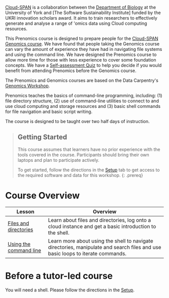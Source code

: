 ---
---

[Cloud-SPAN](https://cloud-span.york.ac.uk) is a collaboration between the [Department of Biology](https://www.york.ac.uk/biology/) at the University of York and [The Software Sustainability Institute] funded by the UKRI innovation scholars award. It aims to train researchers to effectively generate and analyse a range of 'omics data using Cloud computing resources.

This Prenomics course is designed to prepare people for the [Cloud-SPAN Genomics course](https://cloud-span.york.ac.uk/train-with-us#genomicscourse). We have found that people taking the Genomics course can vary the amount of experience they have had in navigating file systems and using the command line. We have designed the Prenomics course to allow more time for those with less experience to cover some foundation concepts. We have a [Self-assessment Quiz](https://shiny.york.ac.uk/er13/prenomics-quiz/#section-why) to help you decide if you would benefit from attending Prenomics before the Genomics course.

The Prenomics and Genomics courses are based on the Data Carpentry's [Genomics Workshop](https://datacarpentry.org/genomics-workshop/).

Prenomics teaches the basics of command-line programming, including: (1) file directory structure, (2) use of command-line utilities to connect to and use cloud computing and storage resources and (3) basic shell commands for file navigation and basic script writing.

The course is designed to be taught over two half days of instruction.

> ## Getting Started
>
> This course assumes that learners have no prior experience with the tools covered in the course.
> Participants should bring their own laptops and plan to participate actively.
>
> To get started, follow the directions in the [Setup](setup) tab to get access to the required
> software and data for this workshop.
{: .prereq}

# Course Overview

| Lesson                     | Overview |
| -------------------------- | ---------|
| [Files and directories](https://cloud-span.github.io/prenomics01-file-directories/) |Learn about files and directories, log onto a cloud instance and get a basic introduction to the shell.|
| [Using the command line](https://cloud-span.github.io/prenomics02-command-line/)  |Learn more about using the shell to navigate directories, manipulate and search files and use basic loops to iterate commands.|

# Before a tutor-led course

You will need a shell. Please follow the directions in the [Setup](setup).
